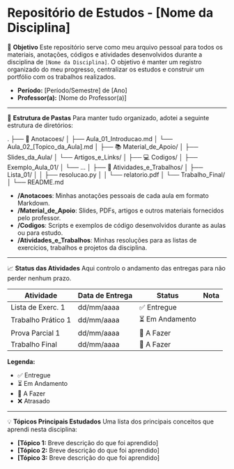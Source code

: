 # Repositório de Estudos - [Nome da Disciplina]

🎯 **Objetivo**
Este repositório serve como meu arquivo pessoal para todos os materiais, anotações, códigos e atividades desenvolvidos durante a disciplina de `[Nome da Disciplina]`. O objetivo é manter um registro organizado do meu progresso, centralizar os estudos e construir um portfólio com os trabalhos realizados.

- **Período:** [Período/Semestre] de [Ano]
- **Professor(a):** [Nome do Professor(a)]

---

📂 **Estrutura de Pastas**
Para manter tudo organizado, adotei a seguinte estrutura de diretórios:

.
├── 📄 Anotacoes/
│   ├── Aula_01_Introducao.md
│   └── Aula_02_[Topico_da_Aula].md
│
├── 📚 Material_de_Apoio/
│   ├── Slides_da_Aula/
│   └── Artigos_e_Links/
│
├── 💻 Codigos/
│   ├── Exemplo_Aula_01/
│   └── ...
│
├── 📝 Atividades_e_Trabalhos/
│   ├── Lista_01/
│   │   ├── resolucao.py
│   │   └── relatorio.pdf
│   └── Trabalho_Final/
│
└── README.md
- **/Anotacoes**: Minhas anotações pessoais de cada aula em formato Markdown.
- **/Material_de_Apoio**: Slides, PDFs, artigos e outros materiais fornecidos pelo professor.
- **/Codigos**: Scripts e exemplos de código desenvolvidos durante as aulas ou para estudo.
- **/Atividades_e_Trabalhos**: Minhas resoluções para as listas de exercícios, trabalhos e projetos da disciplina.

---

📈 **Status das Atividades**
Aqui controlo o andamento das entregas para não perder nenhum prazo.

| Atividade           | Data de Entrega | Status          | Nota |
|---------------------|-----------------|-----------------|------|
| Lista de Exerc. 1   | dd/mm/aaaa      | ✅ Entregue     |      |
| Trabalho Prático 1  | dd/mm/aaaa      | ⏳ Em Andamento |      |
| Prova Parcial 1     | dd/mm/aaaa      | 🚧 A Fazer      |      |
| Trabalho Final      | dd/mm/aaaa      | 🚧 A Fazer      |      |

**Legenda:**
- ✅ Entregue
- ⏳ Em Andamento
- 🚧 A Fazer
- ❌ Atrasado

---

💡 **Tópicos Principais Estudados**
Uma lista dos principais conceitos que aprendi nesta disciplina:

- **[Tópico 1:** Breve descrição do que foi aprendido]
- **[Tópico 2:** Breve descrição do que foi aprendido]
- **[Tópico 3:** Breve descrição do que foi aprendido]
